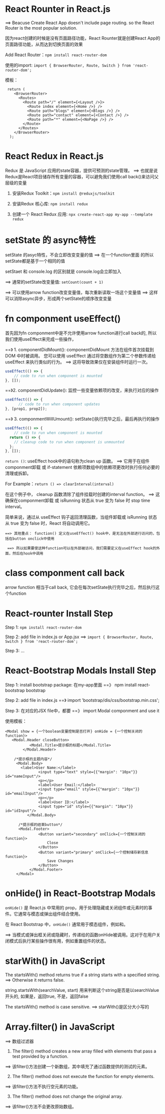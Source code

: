 # React Rounter in React.js
==> Beacuse Create React App doesn't include page routing. so the React Router is the most popular solution.

因为react创建的时候是没有页面路径功能，React Rounter就是创建React App的页面路径功能，从而达到切换页面的效果

Add React Router：`npm install react-router-dom`

使用的import: `import { BrowserRouter, Route, Switch } from 'react-router-dom';`

模板：
```JSX
 return (
    <BrowserRouter>
      <Routes>
        <Route path="/" element={<Layout />}>
          <Route index element={<Home />} />
          <Route path="blogs" element={<Blogs />} />
          <Route path="contact" element={<Contact />} />
          <Route path="*" element={<NoPage />} />
        </Route>
      </Routes>
    </BrowserRouter>
  );
```
# React Redux in React.js
Redux 是 JavaScript 应用的state容器，提供可预测的state管理。
==> 也就是说Redux是React项目储存所有变量的容器，可以避免我们使用call back()来访问父层级的变量

1. 安装Redux Toolkit：`npm install @reduxjs/toolkit`

2. 安装Redux 核心库: `npm install redux`

3. 创建一个 React Redux 应用: `npx create-react-app my-app --template redux`

# setState 的 async特性

setState 的asyc特性，不会立即改变变量的值 ==> 在一个function里面 的所以setState都是基于一个相同的值

setStaet 和 console.log 的区别就是 console.log会立即加入

==> 通常的setState改变量值: `setCount(count + 1) `

==> 可以使用arrow function改变变量值，每次重新读取一场这个变量值 ==> 这样可以消除async异步，形成两个setState的顺序改变变量

# fn componment useEffect()

首先因为fn componment中是不允许使用arrow function进行call back的, 所以我们使用useEffect来完成一些操作，

==》 1. componentDidMount(): componentDidMount 方法在组件首次挂载到 DOM 中时被调用。 您可以使用 useEffect 通过将空数组作为第二个参数传递给 useEffect 来执行类似的行为。 
  ==> 这将导致效果仅在安装组件时运行一次。
 
```React.js
useEffect(() => {
    // code to run when component is mounted
}, []);
```

==》2. componentDidUpdate(): 监控一些变量依赖项的改变，来执行对应的操作

```React.js
useEffect(() => {
      // code to run when component updates
}, [prop1, prop2]);
```
    
==》 3. componmentWillUmount(): setState()执行完毕之后，最后再执行的操作

```React.js
useEffect(() => {
    // code to run when component is mounted
  return () => {
    // cleanup code to run when component is unmounted
  };
}, []);
```
`return ()`: useEffect hook中的语句称为clean up 函数。 ==> 它用于在组件componment卸载 或 if-statement 依赖项数组中的依赖项更改时执行任何必要的清理或拆卸。

For Example：`return () => clearInterval(interval)`

在这个例子中， cleanup 函数清除了组件挂载时创建的interval function。 ==> 这确保在componment卸载 或  isRunning 状态从 true 变为 false 时 stop time interval。

简单来说，通过从 useEffect 钩子返回清理函数，当组件卸载或 isRunning 状态从 true 变为 false 时，React 将自动调用它。
    
```    
==> 其他重点： function() 定义在useEffect() hook中，是无法在外部进行访问的，包括在button onclick中使用
  
 ==> 所以如果要使这种function可以在外部被访问，我们需要定义在useEffect hook的外面，然后在hook中调用
```
 
# class componment call back

arrow function 相当于call back, 它会在每次setState执行完毕之后，然后执行这个function

#  React-rounter Install Step
 Step 1: `npm install react-router-dom`
 
 Step 2: add file in index.js or App.jsx ==> `import { BrowserRouter, Route, Switch } from 'react-router-dom';`
 
 Step 3: <BrowserRouter> ... </BrowserRouter>

# React-Bootstrap Modals Install Step
  Step 1: install bootstrap package: 在my-app里面 ==》 npm install react-bootstrap bootstrap
	
  Step 2: add file in index.js ==》 import 'bootstrap/dis/css/bootstrap.min.css';
  
  Step 3: 在对应的JSX file中，都要 ==》 import Modal componment and use it 
  
 使用模板： 
 ```JSX
 <Modal show = {一个boolean变量控制是否打开} onHide = {一个控制关闭的function}>
 	<Modal.Header closeButton>
            <Modal.Title>提示框的标题</Modal.Title>
         </Modal.Header>
	 
	 /*提示框的主题内容*/
	  <Modal.Body>
		<label>User Name:</label>
                <input type="text" style={{"margin": "10px"}} id="nameInput"/>
                <p></p>
                <label>User Email:</label>
                <input type="email" style={{"margin": "10px"}} id="emailInput"/>
                <p></p>
                <label>User ID:</label>
                <input type="id" style={{"margin": "10px"}} id="idInput"/>
           </Modal.Body>
	   
	   /*提示框的结束button*/
	   <Modal.Footer>
                <Button variant="secondary" onClick={一个控制关闭的function}>
                    Close
                </Button>
                <Button variant="primary" onClick={一个控制储存新信息function}>
                    Save Changes
                </Button>
            </Modal.Footer>
	  </Modal>
```
  
# onHide() in React-Bootstrap Modals
`onHide()` 是 React.js 中常用的 prop，用于处理隐藏或关闭组件或元素时的事件。它通常与模态或弹出组件结合使用。

在 React Bootstrap 中，`onHide()` 通常用于模态组件，例如<Modal>和<Popover>。

==> 当模式或弹出框关闭或隐藏时，传递给的函数onHide被调用。这对于在用户关闭模式后执行某些操作很有用，例如重置组件的状态。

# starWith() in JavaScript
The startsWith() method returns true if a string starts with a specified string.
==> Otherwise it returns false.

string.startsWith(searchValue, start) 用来判断这个string是否是以searchValue开头的, 如果是，返回true, 不是，返回false

The startsWith() method is case sensitive. ==> starWith()是区分大小写的
	
# Array.filter() in JavaScript
==> 数组过滤器

1. The filter() method creates a new array filled with elements that pass a test provided by a function.

==> 该filter()方法创建一个新数组，其中填充了通过函数提供的测试的元素。

2. The filter() method does not execute the function for empty elements.
	
==> 该filter()方法不执行空元素的功能。
	
3. The filter() method does not change the original array.

==> 该filter()方法不会更改原始数组。
